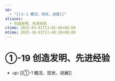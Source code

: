 ```yaml
---
up:
  - "[[①-1 概况、现状、进展]]"
aliases:
  - 创造发明、先进经验
ctime: 2025-03-01T13:02:46+08:00
mtime: 2025-10-01T11:40:38+08:00
---
```


# ①-19 创造发明、先进经验

- up: [[①-1 概况、现状、进展]]

